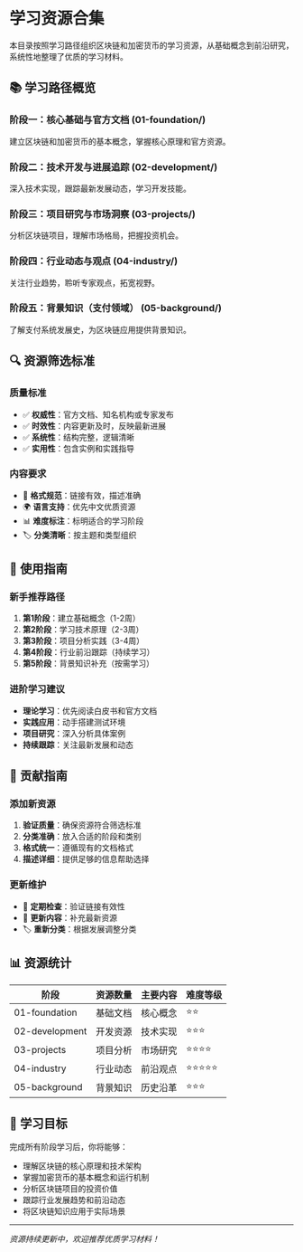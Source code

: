 # 学习资源合集

本目录按照学习路径组织区块链和加密货币的学习资源，从基础概念到前沿研究，系统性地整理了优质的学习材料。

## 📚 学习路径概览

### 阶段一：核心基础与官方文档 (01-foundation/)
建立区块链和加密货币的基本概念，掌握核心原理和官方资源。

### 阶段二：技术开发与进展追踪 (02-development/)
深入技术实现，跟踪最新发展动态，学习开发技能。

### 阶段三：项目研究与市场洞察 (03-projects/)
分析区块链项目，理解市场格局，把握投资机会。

### 阶段四：行业动态与观点 (04-industry/)
关注行业趋势，聆听专家观点，拓宽视野。

### 阶段五：背景知识（支付领域） (05-background/)
了解支付系统发展史，为区块链应用提供背景知识。

## 🔍 资源筛选标准

### 质量标准
- ✅ **权威性**：官方文档、知名机构或专家发布
- ✅ **时效性**：内容更新及时，反映最新进展
- ✅ **系统性**：结构完整，逻辑清晰
- ✅ **实用性**：包含实例和实践指导

### 内容要求
- 📄 **格式规范**：链接有效，描述准确
- 🌍 **语言支持**：优先中文优质资源
- 📊 **难度标注**：标明适合的学习阶段
- 🏷️ **分类清晰**：按主题和类型组织

## 📖 使用指南

### 新手推荐路径
1. **第1阶段**：建立基础概念（1-2周）
2. **第2阶段**：学习技术原理（2-3周）
3. **第3阶段**：项目分析实践（3-4周）
4. **第4阶段**：行业前沿跟踪（持续学习）
5. **第5阶段**：背景知识补充（按需学习）

### 进阶学习建议
- **理论学习**：优先阅读白皮书和官方文档
- **实践应用**：动手搭建测试环境
- **项目研究**：深入分析具体案例
- **持续跟踪**：关注最新发展和动态

## 🤝 贡献指南

### 添加新资源
1. **验证质量**：确保资源符合筛选标准
2. **分类准确**：放入合适的阶段和类别
3. **格式统一**：遵循现有的文档格式
4. **描述详细**：提供足够的信息帮助选择

### 更新维护
- 🔄 **定期检查**：验证链接有效性
- 📅 **更新内容**：补充最新资源
- 🏷️ **重新分类**：根据发展调整分类

## 📊 资源统计

| 阶段 | 资源数量 | 主要内容 | 难度等级 |
|------|----------|----------|----------|
| 01-foundation | 基础文档 | 核心概念 | ⭐⭐ |
| 02-development | 开发资源 | 技术实现 | ⭐⭐⭐ |
| 03-projects | 项目分析 | 市场研究 | ⭐⭐⭐⭐ |
| 04-industry | 行业动态 | 前沿观点 | ⭐⭐⭐⭐⭐ |
| 05-background | 背景知识 | 历史沿革 | ⭐⭐⭐ |

## 🎯 学习目标

完成所有阶段学习后，你将能够：
- 理解区块链的核心原理和技术架构
- 掌握加密货币的基本概念和运行机制
- 分析区块链项目的投资价值
- 跟踪行业发展趋势和前沿动态
- 将区块链知识应用于实际场景

---

*资源持续更新中，欢迎推荐优质学习材料！*
